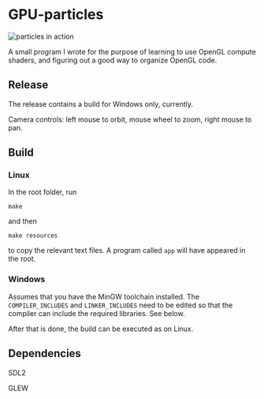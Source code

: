 # GPU-particles
![particles in action](https://cdn.rawgit.com/Nelarius/GPU-particles/master/images/screenie.png)

A small program I wrote for the purpose of learning to use OpenGL compute shaders, and figuring out a good way to organize OpenGL code.

## Release

The release contains a build for Windows only, currently.

Camera controls: left mouse to orbit, mouse wheel to zoom, right mouse to pan.

## Build

### Linux

In the root folder, run

`make`

and then

`make resources`

to copy the relevant text files. A program called `app` will have appeared in the root.

### Windows

Assumes that you have the MinGW toolchain installed. The `COMPILER_INCLUDES` and `LINKER_INCLUDES` need to be edited so that the compiler can include the required libraries. See below.

After that is done, the build can be executed as on Linux.

## Dependencies

SDL2

GLEW


